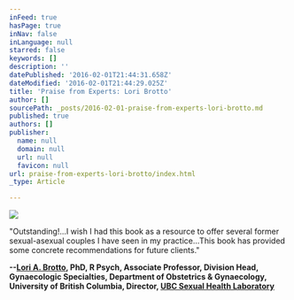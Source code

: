 ```yaml
---
inFeed: true
hasPage: true
inNav: false
inLanguage: null
starred: false
keywords: []
description: ''
datePublished: '2016-02-01T21:44:31.658Z'
dateModified: '2016-02-01T21:44:29.025Z'
title: 'Praise from Experts: Lori Brotto'
author: []
sourcePath: _posts/2016-02-01-praise-from-experts-lori-brotto.md
published: true
authors: []
publisher:
  name: null
  domain: null
  url: null
  favicon: null
url: praise-from-experts-lori-brotto/index.html
_type: Article

---
```

![](https://s3-us-west-2.amazonaws.com/the-grid-img/p/d75c13e3314a1932025c2fa897d6030e8dbe8efb.jpg)

"Outstanding!...I wish I had this book as a resource to offer several former sexual-asexual couples I have seen in my practice...This book has provided some concrete recommendations for future clients."

**--[Lori A. Brotto][0], PhD, R Psych, Associate Professor, Division Head, Gynaecologic Specialties, Department of Obstetrics & Gynaecology, University of British Columbia, Director, [UBC Sexual Health Laboratory][1]**

[0]: http://loribrotto.com/
[1]: http://brottolab.com/